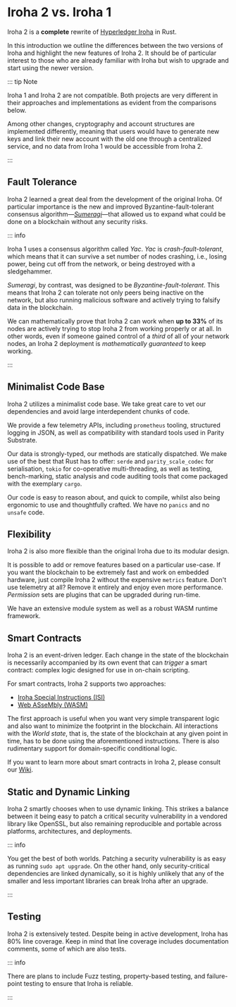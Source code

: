# Iroha 2 vs. Iroha 1

<!-- TODO: consider rewriting completely to accommodate the style change -->

Iroha 2 is a **complete** rewrite of [Hyperledger Iroha](https://iroha.readthedocs.io/en/develop/index.html) in Rust.

In this introduction we outline the differences between the two versions of Iroha and highlight the new features of Iroha 2. It should be of particular interest to those who are already familiar with Iroha but wish to upgrade and start using the newer version.

::: tip Note

Iroha 1 and Iroha 2 are not compatible. Both projects are very different in their approaches and implementations as evident from the comparisons below.

Among other changes, cryptography and account structures are implemented differently, meaning that users would have to generate new keys and link their new account with the old one through a centralized service, and no data from Iroha 1 would be accessible from Iroha 2.

:::

## Fault Tolerance

Iroha 2 learned a great deal from the development of the original Iroha. Of particular importance is the new and improved Byzantine-fault-tolerant consensus algorithm—[_Sumeragi_](https://github.com/hyperledger-iroha/iroha/tree/main/docs/source/iroha_2_whitepaper.md#28-consensus)—that allowed us to expand what could be done on a blockchain without any security risks.

::: info

Iroha 1 uses a consensus algorithm called _Yac_. _Yac_ is _crash-fault-tolerant_, which means that it can survive a set number of nodes crashing, i.e., losing power, being cut off from the network, or being destroyed with a sledgehammer.

_Sumeragi_, by contrast, was designed to be _Byzantine-fault-tolerant_. This means that Iroha 2 can tolerate not only peers being inactive on the network, but also running malicious software and actively trying to falsify data in the blockchain.

We can mathematically prove that Iroha 2 can work when **up to 33%** of its nodes are actively trying to stop Iroha 2 from working properly or at all. In other words, even if someone gained control of a _third_ of all of your network nodes, an Iroha 2 deployment is _mathematically guaranteed_ to keep working.

:::

## Minimalist Code Base

Iroha 2 utilizes a minimalist code base. We take great care to vet our dependencies and avoid large interdependent chunks of code.

We provide a few telemetry APIs, including `prometheus` tooling, structured logging in JSON, as well as compatibility with standard tools used in Parity Substrate.

Our data is strongly-typed, our methods are statically dispatched. We make use of the best that Rust has to offer: `serde` and `parity_scale_codec` for serialisation, `tokio` for co-operative multi-threading, as well as testing, bench-marking, static analysis and code auditing tools that come packaged with the exemplary `cargo`.

Our code is easy to reason about, and quick to compile, whilst also being ergonomic to use and thoughtfully crafted. We have no `panics` and no `unsafe` code.

## Flexibility

Iroha 2 is also more flexible than the original Iroha due to its modular design.

It is possible to add or remove features based on a particular use-case. If you want the blockchain to be extremely fast and work on embedded hardware, just compile Iroha 2 without the expensive `metrics` feature. Don't use telemetry at all? Remove it entirely and enjoy even more performance. _Permission_ sets are plugins that can be upgraded during run-time.

We have an extensive module system as well as a robust WASM runtime framework.

## Smart Contracts

Iroha 2 is an event-driven ledger. Each change in the state of the blockchain is necessarily accompanied by its own event that can _trigger_ a smart contract: complex logic designed for use in on-chain scripting.

For smart contracts, Iroha 2 supports two approaches:

- [Iroha Special Instructions (ISI)](/blockchain/instructions)
- [Web ASseMbly (WASM)](/blockchain/wasm)

The first approach is useful when you want very simple transparent logic and also want to minimize the footprint in the blockchain. All interactions with the _World state_, that is, the state of the blockchain at any given point in time, has to be done using the aforementioned instructions. There is also rudimentary support for domain-specific conditional logic.

If you want to learn more about smart contracts in Iroha 2, please consult our [Wiki](https://wiki.hyperledger.org/display/iroha/Scripting+Languages+and+Runtimes+for+Iroha2+Smart+Contracts).

<!-- Long-term deployment of Iroha 2 networks was something that we considered very early in its development. There are **Iroha Special instructions**, that enact upgrades of the network into a consistent state. Iroha nodes can operate if other nodes in the network run different versions of the Iroha 2 binary. -->

## Static and Dynamic Linking

Iroha 2 smartly chooses when to use dynamic linking. This strikes a balance between it being easy to patch a critical security vulnerability in a vendored library like OpenSSL, but also remaining reproducible and portable across platforms, architectures, and deployments.

::: info

You get the best of both worlds. Patching a security vulnerability is as easy as running `sudo apt upgrade`. On the other hand, only security-critical dependencies are linked dynamically, so it is highly unlikely that any of the smaller and less important libraries can break Iroha after an upgrade.

:::

## Testing

Iroha 2 is extensively tested. Despite being in active development, Iroha has 80% line coverage. Keep in mind that line coverage includes documentation comments, some of which are also tests.

::: info

<!-- Check: a reference about future releases or work in progress -->

There are plans to include Fuzz testing, property-based testing, and failure-point testing to ensure that Iroha is reliable.

:::
